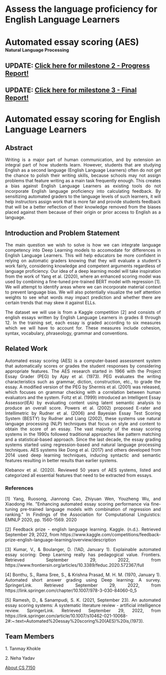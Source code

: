 # Assess the language proficiency for English Language Learners

<!doctype html>
<html lang="en">
<head>
<title>Assess the language proficiency for English Language Learners
</title>
<meta property="og:title" content=Your Project Name" />
<meta name="twitter:title" content="" />
<meta name="description" content="" /> 
<meta property="og:description" content="Your project about your cool topic described right here." />
<meta name="twitter:description" content="Your project about your cool topic described right here." />
<meta property="og:type" content="website" />
<meta name="twitter:card" content="summary" /> 
<meta name="viewport" content="width=device-width,initial-scale=1" />
<!-- bootstrap for mobile-friendly layout -->
<link rel="stylesheet" href="https://cdn.jsdelivr.net/npm/bootstrap@4.6.2/dist/css/bootstrap.min.css" integrity="sha384-xOolHFLEh07PJGoPkLv1IbcEPTNtaed2xpHsD9ESMhqIYd0nLMwNLD69Npy4HI+N" crossorigin="anonymous">
<script src="https://cdn.jsdelivr.net/npm/jquery@3.5.1/dist/jquery.slim.min.js" integrity="sha384-DfXdz2htPH0lsSSs5nCTpuj/zy4C+OGpamoFVy38MVBnE+IbbVYUew+OrCXaRkfj" crossorigin="anonymous"></script>
<script src="https://cdn.jsdelivr.net/npm/bootstrap@4.6.2/dist/js/bootstrap.bundle.min.js" integrity="sha384-Fy6S3B9q64WdZWQUiU+q4/2Lc9npb8tCaSX9FK7E8HnRr0Jz8D6OP9dO5Vg3Q9ct" crossorigin="anonymous"></script>
<link href="https://fonts.googleapis.com/css?family=Open+Sans:300,400,700" rel="stylesheet">
<link href="style.css" rel="stylesheet">

</head>
<body class="nd-docs">
<div class="nd-pageheader">
 <div class="container">
 <h1 class="lead">
 
 <nobr class="widenobr">Automated essay scoring (AES)</nobr><br>
 <nobr class="widenobr" style="font-size:1.5vw">Natural Language Processing
</nobr> 
 </h1>
 </div>
</div><!-- end nd-pageheader -->

<h2>UPDATE: <a href="milestone2.html">Click here for milestone 2 - Progress Report!</a></h2>
<h2>UPDATE: <a href="milestone3.html">Click here for milestone 3 - Final Report!</a></h2>
<div class="container">
<div class="row">
<div class="col justify-content-center text-center">
<h1>Automated essay scoring for English Language Learners</h1>
<h2 align="justify">Abstract</h2>
<p align="justify"> Writing is a major part of human communication, and by extension an integral part of how students learn. However, students that are studying English as a second language (English Language Learners) often do not get the chance to polish their writing skills, because schools may not assign problems that feature writing as a main task frequently enough. This creates a bias against English Language Learners as existing tools do not incorporate English language proficiency into calculating feedback. By sensitizing automated graders to the language levels of such learners, it will help instructors assign work that is more fair and provide students feedback that will be a better reflection of their knowledge removed from the biases placed against them because of their origin or prior access to English as a language.</p>
<h2 align="justify">Introduction and Problem Statement</h2>
<p align="justify">The main question we wish to solve is how we can integrate language competency into Deep Learning models to accomodate for differences in English Language Learners. This will help educators be more confident in relying on automatic graders knowing that they will evaluate a student's work fairly, considering knowledge and competent arguments regardless of language proficiency. Our idea of a deep learning model will take inspiration from the work of Yang et al. (2020), where an enhanced scoring model was used by combining a fine-tuned pre-trained BERT model with regression [1]. We will attempt to identify areas where we can incorporate material context to prevent language bias. We will also potentially visualize the self attention weights to see what words may impact prediction and whether there are certain trends that may skew it against ELLs.</p><p align="justify">The dataset we will use is from a Kaggle competition [2] and consists of english essays written by English Language Learners in grades 8 through 12. In the training set, each essay is graded according to six measures which we will have to account for. These measures include cohesion, syntax, vocabulary, phraseology, grammar and conventions. </p>
</div>
</div>
<div class="row">
<div class="col">

<h2>Related Work</h2>

<p align="justify">Automated essay scoring (AES) is a computer-based assessment system that automatically scores or grades the student responses by considering appropriate features. The AES research started in 1966 with the Project Essay Grader (PEG) by Ajay et al. (1973). PEG evaluates the writing characteristics such as grammar, diction, construction, etc., to grade the essay. A modified version of the PEG by Shermis et al. (2001) was released, which focuses on grammar checking with a correlation between human evaluators and the system. Foltz et al. (1999) introduced an Intelligent Essay Assessor(IEA) by evaluating content using latent semantic analysis to produce an overall score. Powers et al. (2002) proposed E-rater and Intellimetric by Rudner et al. (2006) and Bayesian Essay Test Scoring System (BESTY) by Rudner and Liang (2002), these systems use natural language processing (NLP) techniques that focus on style and content to obtain the score of an essay. The vast majority of the essay scoring systems in the 1990s followed traditional approaches like pattern matching and a statistical-based approach. Since the last decade, the essay grading systems started using regression-based and natural language processing techniques. AES systems like Dong et al. (2017) and others developed from 2014 used deep learning techniques, inducing syntactic and semantic features resulting in better results than earlier systems.</p>
<p align="justify">Klebanov et al. (2020). Reviewed 50 years of AES systems, listed and categorized all essential features that need to be extracted from essays.</p>
<h3>References</h3>
<p align="justify">[1] Yang, Ruosong, Jiannong Cao, Zhiyuan Wen, Youzheng Wu, and Xiaodong He. "Enhancing automated essay scoring performance via fine-tuning pre-trained language models with combination of regression and ranking." In Findings of the Association for Computational Linguistics: EMNLP 2020, pp. 1560-1569. 2020</p>

<p align="justify">[2] Feedback prize - english language learning. Kaggle. (n.d.). Retrieved September 29, 2022, from https://www.kaggle.com/competitions/feedback-prize-english-language-learning/overview/description </p>

<p align="justify">[3] Kumar, V., &amp; Boulanger, D. (1AD, January 1). Explainable automated essay scoring: Deep Learning really has pedagogical value. Frontiers. Retrieved September 29, 2022, from https://www.frontiersin.org/articles/10.3389/feduc.2020.572367/full 
</p>
<p align="justify">[4] Bonthu, S., Rama Sree, S., &amp; Krishna Prasad, M. H. M. (1970, January 1). Automated short answer grading using Deep learning: A survey. SpringerLink. Retrieved September 29, 2022, from https://link.springer.com/chapter/10.1007/978-3-030-84060-0_5 </p>
<p align="justify">[5] Ramesh, D., &amp; Sanampudi, S. K. (2021, September 23). An automated essay scoring systems: A systematic literature review - artificial intelligence review. SpringerLink. Retrieved September 29, 2022, from https://link.springer.com/article/10.1007/s10462-021-10068-2#:~:text=Automated%20essay%20scoring%20(AES)%20is,(1973). </p>

<h2>Team Members</h2>
                                                   
<p align="justify" >1. Tanmay Khokle</p>
<p align="justify">2. Neha Yadav</p>


</div><!--col-->
</div><!--row -->
</div> <!-- container -->

<footer class="nd-pagefooter">
  <div class="row">
    <div class="col-6 col-md text-center">
      <a href="https://cs7150.baulab.info/">About CS 7150</a>
    </div>
  </div>
</footer>

</body>
<script>
$(document).on('click', '.clickselect', function(ev) {
  var range = document.createRange();
  range.selectNodeContents(this);
  var sel = window.getSelection();
  sel.removeAllRanges();
  sel.addRange(range);
});
// Google analytics below.
window.dataLayer = window.dataLayer || [];
</script>
</html>
